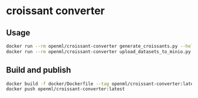 # croissant converter

## Usage

```bash
docker run --rm openml/croissant-converter generate_croissants.py --help
docker run --rm openml/croissant-converter upload_datasets_to_minio.py --help
```


## Build and publish
```bash
docker build -f docker/Dockerfile --tag openml/croissant-converter:latest .
docker push openml/croissant-converter:latest
```
